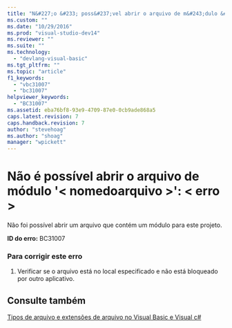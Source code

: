 ```yaml
---
title: "N&#227;o &#233; poss&#237;vel abrir o arquivo de m&#243;dulo &#39;&lt; nomedoarquivo &gt;&#39;: &lt; erro &gt; | Microsoft Docs"
ms.custom: ""
ms.date: "10/29/2016"
ms.prod: "visual-studio-dev14"
ms.reviewer: ""
ms.suite: ""
ms.technology: 
  - "devlang-visual-basic"
ms.tgt_pltfrm: ""
ms.topic: "article"
f1_keywords: 
  - "vbc31007"
  - "bc31007"
helpviewer_keywords: 
  - "BC31007"
ms.assetid: eba76bf8-93e9-4709-87e0-0cb9ade868a5
caps.latest.revision: 7
caps.handback.revision: 7
author: "stevehoag"
ms.author: "shoag"
manager: "wpickett"
---
```

# N&#227;o &#233; poss&#237;vel abrir o arquivo de m&#243;dulo &#39;&lt; nomedoarquivo &gt;&#39;: &lt; erro &gt;
Não foi possível abrir um arquivo que contém um módulo para este projeto.  
  
 **ID do erro:** BC31007  
  
### Para corrigir este erro  
  
1.  Verificar se o arquivo está no local especificado e não está bloqueado por outro aplicativo.  
  
## Consulte também  
 [Tipos de arquivo e extensões de arquivo no Visual Basic e Visual c\#](http://msdn.microsoft.com/pt-br/f793852c-da06-4d52-a826-65f635844772)
